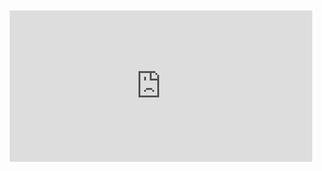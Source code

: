<div style="position:relative;padding-bottom:48%; margin:10px">
    <iframe src="https://www.youtube.com/embed/HhW9EH3K4dc?start=0" frameborder="0" allow="accelerometer; autoplay; encrypted-media; gyroscope; picture-in-picture" allowfullscreen 
    	style="position:absolute;width:100%;height:100%;"></iframe>
</div>
